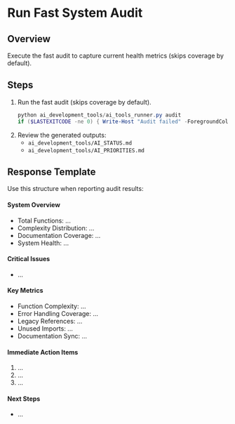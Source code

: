 # Run Fast System Audit

## Overview
Execute the fast audit to capture current health metrics (skips coverage by default).

## Steps
1. Run the fast audit (skips coverage by default).
   ```powershell
   python ai_development_tools/ai_tools_runner.py audit
   if ($LASTEXITCODE -ne 0) { Write-Host "Audit failed" -ForegroundColor Red; exit 1 }
   ```
2. Review the generated outputs:
   - `ai_development_tools/AI_STATUS.md`
   - `ai_development_tools/AI_PRIORITIES.md`

## Response Template
Use this structure when reporting audit results:

#### System Overview
- Total Functions: ...
- Complexity Distribution: ...
- Documentation Coverage: ...
- System Health: ...

#### Critical Issues
- ...

#### Key Metrics
- Function Complexity: ...
- Error Handling Coverage: ...
- Legacy References: ...
- Unused Imports: ...
- Documentation Sync: ...

#### Immediate Action Items
1. ...
2. ...
3. ...

#### Next Steps
- ...
